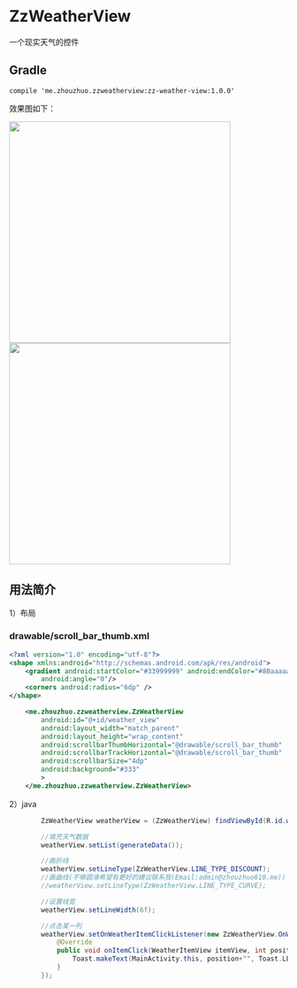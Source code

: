 # ZzWeatherView


一个现实天气的控件


## Gradle

```
compile 'me.zhouzhuo.zzweatherview:zz-weather-view:1.0.0'
```


效果图如下：

<img src="https://github.com/zhouzhuo810/ZzWeatherView/blob/master/zz-weather-view-demo.jpg"  width="400px"/>
<img src="https://github.com/zhouzhuo810/ZzWeatherView/blob/master/zz-weather-view-demo_disc.jpg"  width="400px"/>

## 用法简介

1）布局

### drawable/scroll_bar_thumb.xml

```xml
<?xml version="1.0" encoding="utf-8"?>
<shape xmlns:android="http://schemas.android.com/apk/res/android">
    <gradient android:startColor="#33999999" android:endColor="#80aaaaaa"
        android:angle="0"/>
    <corners android:radius="6dp" />
</shape>
```



```xml
    <me.zhouzhuo.zzweatherview.ZzWeatherView
        android:id="@+id/weather_view"
        android:layout_width="match_parent"
        android:layout_height="wrap_content"
        android:scrollbarThumbHorizontal="@drawable/scroll_bar_thumb"
        android:scrollbarTrackHorizontal="@drawable/scroll_bar_thumb"
        android:scrollbarSize="4dp"
        android:background="#333"
        >
    </me.zhouzhuo.zzweatherview.ZzWeatherView>

```


2）java


```java
        ZzWeatherView weatherView = (ZzWeatherView) findViewById(R.id.weather_view);

        //填充天气数据
        weatherView.setList(generateData());

        //画折线
        weatherView.setLineType(ZzWeatherView.LINE_TYPE_DISCOUNT);
        //画曲线(不够圆滑希望有更好的建议联系我(Email:admin@zhouzhuo810.me))
        //weatherView.setLineType(ZzWeatherView.LINE_TYPE_CURVE);

        //设置线宽
        weatherView.setLineWidth(6f);

        //点击某一列
        weatherView.setOnWeatherItemClickListener(new ZzWeatherView.OnWeatherItemClickListener() {
            @Override
            public void onItemClick(WeatherItemView itemView, int position, WeatherModel weatherModel) {
                Toast.makeText(MainActivity.this, position+"", Toast.LENGTH_SHORT).show();
            }
        });
```

